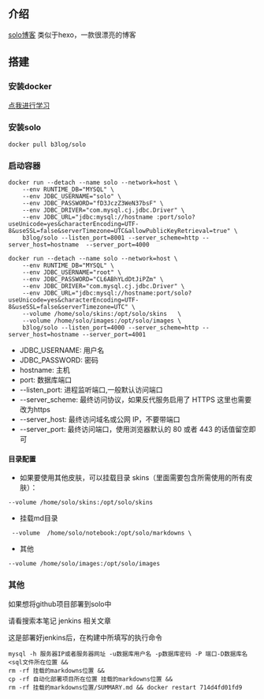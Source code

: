 ## 介绍

[solo博客](https://github.com/88250/solo) 类似于hexo，一款很漂亮的博客

## 搭建

### 安装docker

[点我进行学习](/环境配置/安装docker.md)

### 安装solo

```
docker pull b3log/solo
```

### 启动容器

```
docker run --detach --name solo --network=host \
    --env RUNTIME_DB="MYSQL" \
    --env JDBC_USERNAME="solo" \
    --env JDBC_PASSWORD="fD3JczZ3WeN37bsF" \
    --env JDBC_DRIVER="com.mysql.cj.jdbc.Driver" \
    --env JDBC_URL="jdbc:mysql://hostname :port/solo?useUnicode=yes&characterEncoding=UTF-8&useSSL=false&serverTimezone=UTC&allowPublicKeyRetrieval=true" \
    b3log/solo --listen_port=8001 --server_scheme=http --server_host=hostname  --server_port=4000
```

```
docker run --detach --name solo --network=host \
    --env RUNTIME_DB="MYSQL" \
    --env JDBC_USERNAME="root" \
    --env JDBC_PASSWORD="CL6ABhYLdDtJiPZm" \
    --env JDBC_DRIVER="com.mysql.cj.jdbc.Driver" \
    --env JDBC_URL="jdbc:mysql://hostname:port/solo?useUnicode=yes&characterEncoding=UTF-8&useSSL=false&serverTimezone=UTC" \
    --volume /home/solo/skins:/opt/solo/skins   \
    --volume /home/solo/images:/opt/solo/images \
    b3log/solo --listen_port=4000 --server_scheme=http --server_host=hostname --server_port=4001
```

* JDBC\_USERNAME: 用户名
* JDBC\_PASSWORD: 密码
* hostname: 主机
* port: 数据库端口
* --listen\_port: 进程监听端口,一般默认访问端口
* --server\_scheme: 最终访问协议，如果反代服务启用了 HTTPS 这里也需要改为https
* --server\_host: 最终访问域名或公网 IP，不要带端口
* --server\_port: 最终访问端口，使用浏览器默认的 80 或者 443 的话值留空即可

#### 目录配置

* 如果要使用其他皮肤，可以挂载目录 skins（里面需要包含所需使用的所有皮肤）：

```
--volume /home/solo/skins:/opt/solo/skins
```

* 挂载md目录

```
 --volume  /home/solo/notebook:/opt/solo/markdowns \
```

* 其他

```
--volume /home/solo/images:/opt/solo/images
```

### 其他

如果想将github项目部署到solo中

请看搜索本笔记 jenkins 相关文章

这是部署好jenkins后，在构建中所填写的执行命令

```
mysql -h 服务器IP或者服务器网址 -u数据库用户名 -p数据库密码 -P 端口-D数据库名<sql文件所在位置 &&
rm -rf 挂载的markdowns位置 &&
cp -rf 自动化部署项目所在位置 挂载的markdowns位置 &&
rm -rf 挂载的markdowns位置/SUMMARY.md && docker restart 714d4fd01fd9
```



